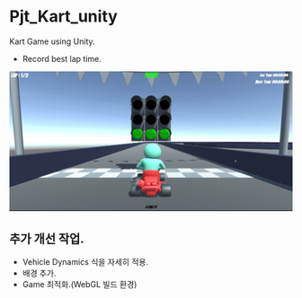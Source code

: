 # Pjt_Kart_unity

Kart Game using Unity.

- Record best lap time.

<img src="./figures/kartCapture.jpg">

## 추가 개선 작업.
- Vehicle Dynamics 식을 자세히 적용.
- 배경 추가.
- Game 최적화.(WebGL 빌드 환경)
